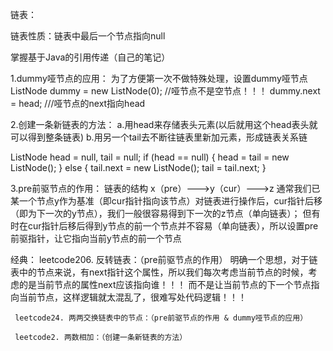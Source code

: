 链表：

链表性质：链表中最后一个节点指向null

掌握基于Java的引用传递（自己的笔记）

1.dummy哑节点的应用：
  为了方便第一次不做特殊处理，设置dummy哑节点
  ListNode dummy = new ListNode(0); //哑节点不是空节点！！！
  dummy.next = head; ///哑节点的next指向head

2.创建一条新链表的方法：
  a.用head来存储表头元素(以后就用这个head表头就可以得到整条链表)
  b.用另一个tail去不断往链表里新加元素，形成链表关系链

  ListNode head = null, tail = null;
    if (head == null) {
        head = tail = new ListNode();
    } else {
        tail.next = new ListNode();
        tail = tail.next;
    }

3.pre前驱节点的作用：
  链表的结构 x（pre）--->y（cur）--->z
  通常我们已某一个节点y作为基准（即cur指针指向该节点）对链表进行操作后，cur指针后移（即为下一次的y节点），我们一般很容易得到下一次的z节点（单向链表）；
  但有时在cur指针后移后得到y节点的前一个节点并不容易（单向链表），所以设置pre前驱指针，让它指向当前y节点的前一个节点

经典：
     leetcode206. 反转链表：（pre前驱节点的作用）
       明确一个思想，对于链表中的节点来说，有next指针这个属性，所以我们每次考虑当前节点的时候，考虑的是当前节点的属性next应该指向谁！！！
       而不是让当前节点的下一个节点指向当前节点，这样逻辑就太混乱了，很难写处代码逻辑！！！

     leetcode24. 两两交换链表中的节点：（pre前驱节点的作用 & dummy哑节点的应用）

     leetcode2. 两数相加：（创建一条新链表的方法）